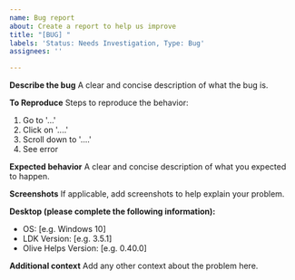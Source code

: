 ```yaml
---
name: Bug report
about: Create a report to help us improve
title: "[BUG] "
labels: 'Status: Needs Investigation, Type: Bug'
assignees: ''

---
```


**Describe the bug**
A clear and concise description of what the bug is.

**To Reproduce**
Steps to reproduce the behavior:
1. Go to '...'
2. Click on '....'
3. Scroll down to '....'
4. See error

**Expected behavior**
A clear and concise description of what you expected to happen.

**Screenshots**
If applicable, add screenshots to help explain your problem.

**Desktop (please complete the following information):**
 - OS: [e.g. Windows 10]
 - LDK Version: [e.g. 3.5.1]
 - Olive Helps Version: [e.g. 0.40.0]

**Additional context**
Add any other context about the problem here.
